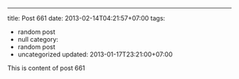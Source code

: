 ---
title: Post 661
date: 2013-02-14T04:21:57+07:00
tags:
  - random post
  - null
category:
  - random post
  - uncategorized
updated: 2013-01-17T23:21:00+07:00

This is content of post 661